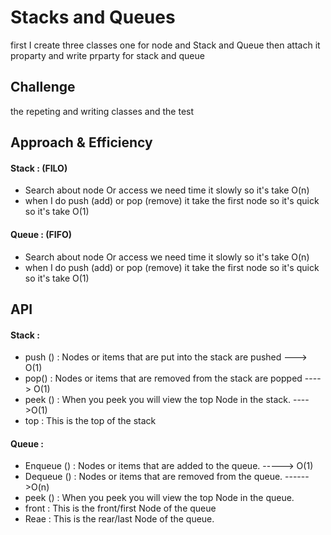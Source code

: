 # Stacks and Queues
first I create three classes one for node and Stack and Queue
then attach it proparty 
and write prparty for stack and queue

## Challenge
the repeting and writing classes and the test 

## Approach & Efficiency
#### Stack : (FILO)
- Search about node Or access we need time it slowly so it's take O(n)
- when I do push (add) or pop (remove) it take the first node so it's quick so it's take O(1)
#### Queue : (FIFO)
- Search about node Or access we need time it slowly so it's take O(n)
- when I do push (add) or pop (remove) it take the first node so it's quick so it's take O(1)

## API
#### Stack :
* push () : Nodes or items that are put into the stack are pushed ---> O(1)
* pop() :  Nodes or items that are removed from the stack are popped ----> O(1)
* peek () : When you peek you will view the top Node in the stack. ---->O(1)
* top :  This is the top of the stack
#### Queue :
* Enqueue () :  Nodes or items that are added to the queue. -----> O(1)
* Dequeue () : Nodes or items that are removed from the queue. ------>O(n)
* peek () : When you peek you will view the top Node in the queue.
* front : This is the front/first Node of the queue
* Reae : This is the rear/last Node of the queue.
